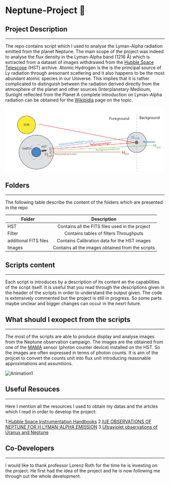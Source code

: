 # Neptune-Project :milky_way:

 ## Project Description 
----------------------


The repo contains script which I used to analyse the Lyman-Alpha radiation emitted from the planet Neptune. The main scope of the project was indeed to analyse the flux density 
in the Lyman-Alpha band (1216 Å) which is extracted from a dataset of images withdrawed from the [Hubble Space Telescope](https://archive.stsci.edu/) (HST) archive. Atomic Hydrogen is the 
is the principal source of Ly radiation through aresonant scattering and it also happens to be the most abundant atomic species in our Universe. This implies that it is rather complicated 
to distinguish between the radiation derived directly from the atmosphere of the planet and other sources (Interplanetary Medioum, Sunlight reflected from the Planet A complete introduction on Lyman-Alpha radiation can be obtained for the
[Wikipidia](https://en.wikipedia.org/wiki/Lyman-alpha_line) page on the topic. 

![Skectch](Images/sketch.png)

 ## Folders
----------------------


The following table describe the content of the folders which are presented in the repo

| Folder                | Description   |
| --------------------- |:-------------:| 
| HST                   | Contains all the FITS files used in the project   | 
| Filter                | Contains tables of filters Throughputs            | 
| additional FITS files | Contains Calibration data for the HST images      |
| Images                 | Contains all the images obtained from the scripts |

## Scripts content
 ----------------------
 
 
Each script is introduces by a description of its content an the capabilities of the script itself. It is useful that you read through the descriptions given in the header of the scripts in order to understand the output given. The code is extensively commented but the project is still in progress. So some parts maybe unclear and bigger changes can occur in the nexrt future.

 ## What should I exopect from the scripts 
 ----------------------
 
 
The most of the scripts are able to produce display and analyse images from the Neptune observation campaign. The images are the obtained from one of the [MAMA](https://www.stsci.edu/itt/APT_help/STIS_Cycle21/c07_performance5.html) sensor (photon counter device)  installed on the HST. So the images are often expressed in terms of photon counts. It is aim of the projcet to convert the counts unit into flux unit introducing reasonable approximations and assumtions.


![Animation1](Images/Planet_gif.gif)

## Useful Resouces
----------------------

Here I mention all the resources I used to obtain my datas and the artcles which I read in order to develop the project:

1.[Hubble Space Instrumentation Handbooks](https://www.stsci.edu/hst/documentation/handbook-archive)
2.[IUE OBSERVATIONS OF NEPTUNE FOR H LYMAN-ALPHA EMISSION](file:///Users/gregorio/Desktop/stay%20foolish/Me&Neptune/material%20from%20prof/International_explor.pdf)
3.[Ultraviolet observations of Uranus and Neptune](file:///Users/gregorio/Desktop/stay%20foolish/Me&Neptune/material%20from%20prof/Ultraviolet_obs_review.pdf)


## Co-Developers
-------------------
I would like to thank professor Lorenz Roth for the time he is investing on the project. He first had the idea of the project and he is now following me through out the whole development. 
